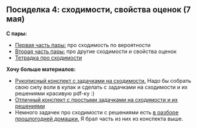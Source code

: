 ## Посиделка 4: сходимости, свойства оценок (7 мая)

__С пары:__

- [Первая часть пары:](https://www.youtube.com/watch?v=zxP0UHF9D9M) про сходимость по вероятности 
- [Вторая часть пары:](https://www.youtube.com/watch?v=fWxLYUtQ62c) про другие сходимости и свойства оценок 
- [Тетрадка про сходимости](https://nbviewer.jupyter.org/github/FUlyankin/r_probability/blob/master/end_seminars_2020/sem04/estimates_convergence.ipynb)

__Хочу больше материалов:__

- [Рукописный конспект с задачками на сходимости.](https://github.com/FUlyankin/r_probability/blob/master/end_seminars_2019/sem_3/consp_3.pdf)  Надо бы собрать свою силу воли в кулак и сделать с задачками на сходимости и их решениями красивую pdf-ку :) 
- [Отличный конспект с простыми задачками на сходимости и их решениями](https://www.probabilitycourse.com/chapter7/7_2_0_convergence_of_random_variables.php)
- Немного задачек про сходимости с решениями есть [в разборе прошлогодней домашки.](https://nbviewer.jupyter.org/github/FUlyankin/r_probability/blob/master/end_seminars_2019/HW/HW2_solution.ipynb) Я брал часть из них из конспекта выше. 

